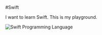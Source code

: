 #Swift

I want to learn Swift. This is my playground.

![Swift Programming Language](http://siliconangle.com/files/2014/06/apple-swift-logo.png)
